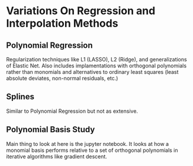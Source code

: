 # Variations On Regression and Interpolation Methods

## Polynomial Regression
Regularization techniques like L1 (LASSO), L2 (Ridge), and generalizations of Elastic Net.
Also includes implamentations with orthogonal polynomials rather than monomials and alternatives 
to ordinary least squares (least absolute deviates, non-normal residuals, etc.)

## Splines 
Similar to Polynomial Regression but not as extensive. 

## Polynomial Basis Study
Main thing to look at here is the jupyter notebook. It looks at how a monomial basis performs
relative to a set of orthogonal polynomials in iterative algorithms like gradient descent.
